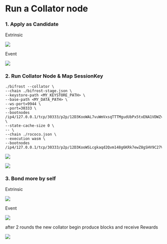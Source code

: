 # Run a Collator node

### 1. Apply as Candidate

Extrinsic

![](https://i.imgur.com/RqEb2kZ.png)

Event

![](https://i.imgur.com/Vwg6zOi.png)

### 2. Run Collator Node & Map SessionKey

```
./bifrost --collator \
--chain ./bifrost-stage.json \
--keystore-path <MY_KEYSTORE_PATH> \
--base-path <MY_DATA_PATH> \
--ws-port=9944 \
--port=30333 \
--bootnodes /ip4/127.0.0.1/tcp/30333/p2p/12D3KooWAL7vuWmVxsqTTTMgudUbPx5txENA1VDWZvWuaEvcCE6u \
--state-cache-size 0 \
-- \
--chain ./rococo.json \
--execution wasm \
--bootnodes /ip4/127.0.0.1/tcp/30333/p2p/12D3KooWSLcgkaqd2Qvm148g6KRk7ewZ8gSHV9C27Voob6sg4wZR 
```

![](https://i.imgur.com/i9Zyphq.png)

![](https://i.imgur.com/AMGQnJM.png)



### 3. Bond more by self

Extrinsic

![](https://i.imgur.com/UJzYnlO.png)

Event

![](https://i.imgur.com/mopdIaG.png)

after 2 rounds the new collator begin produce blocks and receive Rewards

![](https://i.imgur.com/II2bzsn.png)
